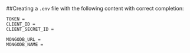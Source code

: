 ##Creating a `.env` file with the following content with correct completion:
```
TOKEN = 
CLIENT_ID = 
CLIENT_SECRET_ID = 

MONGODB_URL = 
MONGODB_NAME =
```
